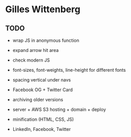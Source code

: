 # Gilles Wittenberg

## TODO

- wrap JS in anonymous function
- expand arrow hit area
- check modern JS
- font-sizes, font-weights, line-height for different fonts 
- spacing vertical under navs

- Facebook OG + Twitter Card

- archiving older versions
- server + AWS S3 hosting + domain + deploy
- minification (HTML, CSS, JS)

- LinkedIn, Facebook, Twitter